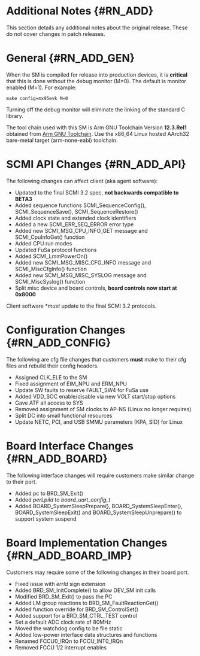 Additional Notes {#RN_ADD}
================

This section details any additional notes about the original release. These do not cover
changes in patch releases.

General {#RN_ADD_GEN}
=======

When the SM is compiled for release into production devices, it is **critical** that this
is done without the debug monitor (M=0). The default is monitor enabled (M=1). For example:

	make config=mx95evk M=0

Turning off the debug monitor will eliminate the linking of the standard C library.

The tool chain used with this SM is Arm GNU Toolchain Version **12.3.Rel1** obtained from 
[Arm GNU Toolchain](https://developer.arm.com/Tools%20and%20Software/GNU%20Toolchain).
Use the x86_64 Linux hosted AArch32 bare-metal target (arm-none-eabi) toolchain.

SCMI API Changes {#RN_ADD_API}
================

The following changes can affect client (aka agent software):

- Updated to the final SCMI 3.2 spec, **not backwards compatible to BETA3**
- Added sequence functions SCMI_SequenceConfig(), SCMI_SequenceSave(), SCMI_SequenceRestore()
- Added clock state and extended clock identifiers
- Added a new SCMI_ERR_SEQ_ERROR error type
- Added new SCMI_MSG_CPU_INFO_GET message and SCMI_CpuInfoGet() function
- Added CPU run modes
- Updated FuSa protocol functions
- Added SCMI_LmmPowerOn()
- Added new SCMI_MSG_MISC_CFG_INFO message and SCMI_MiscCfgInfo() function
- Added new SCMI_MSG_MISC_SYSLOG message and SCMI_MiscSyslog() function
- Split misc device and board controls, **board controls now start at 0x8000**

Client software **must* update to the final SCMI 3.2 protocols.

Configuration Changes {#RN_ADD_CONFIG}
=====================

The following are cfg file changes that customers **must** make to their cfg files
and rebuild their config headers.

- Assigned CLK_ELE to the SM
- Fixed assignment of EIM_NPU and ERM_NPU
- Update SW faults to reserve FAULT_SW4 for FuSa use
- Added VDD_SOC enable/disable via new VOLT start/stop options
- Gave ATF all access to SYS
- Removed assignment of SM clocks to AP-NS (Linux no longer requires)
- Split DC into small functional resources
- Update NETC, PCI, and USB SMMU parameters (KPA, SID) for Linux

Board Interface Changes {#RN_ADD_BOARD}
=======================

The following interface changes will require customers make similar change to their port.

- Added pc to BRD_SM_Exit()
- Added *perLpiId* to *board_uart_config_t*
- Added BOARD_SystemSleepPrepare(), BOARD_SystemSleepEnter(), BOARD_SystemSleepExit()
  and BOARD_SystemSleepUnprepare() to support system suspend

Board Implementation Changes {#RN_ADD_BOARD_IMP}
============================

Customers may require some of the following changes in their board port.

- Fixed issue with *errId* sign extension
- Added BRD_SM_InitComplete() to allow DEV_SM init calls
- Modified BRD_SM_Exit() to pass the PC
- Added LM group reactions to BRD_SM_FaultReactionGet()
- Added function override for BRD_SM_ControlSet()
- Added support for a BRD_SM_CTRL_TEST control
- Set a default ADC clock rate of 80MHz
- Moved the watchdog config to be file static
- Added low-power interface data structures and functions
- Renamed FCCU0_IRQn to FCCU_INT0_IRQn
- Removed FCCU 1/2 interrupt enables


